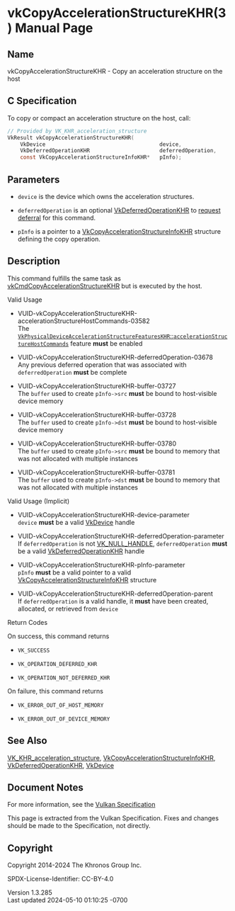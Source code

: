 # vkCopyAccelerationStructureKHR(3) Manual Page

## Name

vkCopyAccelerationStructureKHR - Copy an acceleration structure on the
host



## <a href="#_c_specification" class="anchor"></a>C Specification

To copy or compact an acceleration structure on the host, call:

``` c
// Provided by VK_KHR_acceleration_structure
VkResult vkCopyAccelerationStructureKHR(
    VkDevice                                    device,
    VkDeferredOperationKHR                      deferredOperation,
    const VkCopyAccelerationStructureInfoKHR*   pInfo);
```

## <a href="#_parameters" class="anchor"></a>Parameters

- `device` is the device which owns the acceleration structures.

- `deferredOperation` is an optional
  [VkDeferredOperationKHR](https://registry.khronos.org/vulkan/specs/1.3-extensions/man/html/VkDeferredOperationKHR.html) to <a
  href="https://registry.khronos.org/vulkan/specs/1.3-extensions/html/vkspec.html#deferred-host-operations-requesting"
  target="_blank" rel="noopener">request deferral</a> for this command.

- `pInfo` is a pointer to a
  [VkCopyAccelerationStructureInfoKHR](https://registry.khronos.org/vulkan/specs/1.3-extensions/man/html/VkCopyAccelerationStructureInfoKHR.html)
  structure defining the copy operation.

## <a href="#_description" class="anchor"></a>Description

This command fulfills the same task as
[vkCmdCopyAccelerationStructureKHR](https://registry.khronos.org/vulkan/specs/1.3-extensions/man/html/vkCmdCopyAccelerationStructureKHR.html)
but is executed by the host.

Valid Usage

- <a
  href="#VUID-vkCopyAccelerationStructureKHR-accelerationStructureHostCommands-03582"
  id="VUID-vkCopyAccelerationStructureKHR-accelerationStructureHostCommands-03582"></a>
  VUID-vkCopyAccelerationStructureKHR-accelerationStructureHostCommands-03582  
  The <a
  href="https://registry.khronos.org/vulkan/specs/1.3-extensions/html/vkspec.html#features-accelerationStructureHostCommands"
  target="_blank"
  rel="noopener"><code>VkPhysicalDeviceAccelerationStructureFeaturesKHR</code>::<code>accelerationStructureHostCommands</code></a>
  feature **must** be enabled

<!-- -->

- <a href="#VUID-vkCopyAccelerationStructureKHR-deferredOperation-03678"
  id="VUID-vkCopyAccelerationStructureKHR-deferredOperation-03678"></a>
  VUID-vkCopyAccelerationStructureKHR-deferredOperation-03678  
  Any previous deferred operation that was associated with
  `deferredOperation` **must** be complete

- <a href="#VUID-vkCopyAccelerationStructureKHR-buffer-03727"
  id="VUID-vkCopyAccelerationStructureKHR-buffer-03727"></a>
  VUID-vkCopyAccelerationStructureKHR-buffer-03727  
  The `buffer` used to create `pInfo->src` **must** be bound to
  host-visible device memory

- <a href="#VUID-vkCopyAccelerationStructureKHR-buffer-03728"
  id="VUID-vkCopyAccelerationStructureKHR-buffer-03728"></a>
  VUID-vkCopyAccelerationStructureKHR-buffer-03728  
  The `buffer` used to create `pInfo->dst` **must** be bound to
  host-visible device memory

- <a href="#VUID-vkCopyAccelerationStructureKHR-buffer-03780"
  id="VUID-vkCopyAccelerationStructureKHR-buffer-03780"></a>
  VUID-vkCopyAccelerationStructureKHR-buffer-03780  
  The `buffer` used to create `pInfo->src` **must** be bound to memory
  that was not allocated with multiple instances

- <a href="#VUID-vkCopyAccelerationStructureKHR-buffer-03781"
  id="VUID-vkCopyAccelerationStructureKHR-buffer-03781"></a>
  VUID-vkCopyAccelerationStructureKHR-buffer-03781  
  The `buffer` used to create `pInfo->dst` **must** be bound to memory
  that was not allocated with multiple instances

Valid Usage (Implicit)

- <a href="#VUID-vkCopyAccelerationStructureKHR-device-parameter"
  id="VUID-vkCopyAccelerationStructureKHR-device-parameter"></a>
  VUID-vkCopyAccelerationStructureKHR-device-parameter  
  `device` **must** be a valid [VkDevice](https://registry.khronos.org/vulkan/specs/1.3-extensions/man/html/VkDevice.html) handle

- <a
  href="#VUID-vkCopyAccelerationStructureKHR-deferredOperation-parameter"
  id="VUID-vkCopyAccelerationStructureKHR-deferredOperation-parameter"></a>
  VUID-vkCopyAccelerationStructureKHR-deferredOperation-parameter  
  If `deferredOperation` is not [VK_NULL_HANDLE](https://registry.khronos.org/vulkan/specs/1.3-extensions/man/html/VK_NULL_HANDLE.html),
  `deferredOperation` **must** be a valid
  [VkDeferredOperationKHR](https://registry.khronos.org/vulkan/specs/1.3-extensions/man/html/VkDeferredOperationKHR.html) handle

- <a href="#VUID-vkCopyAccelerationStructureKHR-pInfo-parameter"
  id="VUID-vkCopyAccelerationStructureKHR-pInfo-parameter"></a>
  VUID-vkCopyAccelerationStructureKHR-pInfo-parameter  
  `pInfo` **must** be a valid pointer to a valid
  [VkCopyAccelerationStructureInfoKHR](https://registry.khronos.org/vulkan/specs/1.3-extensions/man/html/VkCopyAccelerationStructureInfoKHR.html)
  structure

- <a href="#VUID-vkCopyAccelerationStructureKHR-deferredOperation-parent"
  id="VUID-vkCopyAccelerationStructureKHR-deferredOperation-parent"></a>
  VUID-vkCopyAccelerationStructureKHR-deferredOperation-parent  
  If `deferredOperation` is a valid handle, it **must** have been
  created, allocated, or retrieved from `device`

Return Codes

On success, this command returns  
- `VK_SUCCESS`

- `VK_OPERATION_DEFERRED_KHR`

- `VK_OPERATION_NOT_DEFERRED_KHR`

On failure, this command returns  
- `VK_ERROR_OUT_OF_HOST_MEMORY`

- `VK_ERROR_OUT_OF_DEVICE_MEMORY`

## <a href="#_see_also" class="anchor"></a>See Also

[VK_KHR_acceleration_structure](https://registry.khronos.org/vulkan/specs/1.3-extensions/man/html/VK_KHR_acceleration_structure.html),
[VkCopyAccelerationStructureInfoKHR](https://registry.khronos.org/vulkan/specs/1.3-extensions/man/html/VkCopyAccelerationStructureInfoKHR.html),
[VkDeferredOperationKHR](https://registry.khronos.org/vulkan/specs/1.3-extensions/man/html/VkDeferredOperationKHR.html),
[VkDevice](https://registry.khronos.org/vulkan/specs/1.3-extensions/man/html/VkDevice.html)

## <a href="#_document_notes" class="anchor"></a>Document Notes

For more information, see the <a
href="https://registry.khronos.org/vulkan/specs/1.3-extensions/html/vkspec.html#vkCopyAccelerationStructureKHR"
target="_blank" rel="noopener">Vulkan Specification</a>

This page is extracted from the Vulkan Specification. Fixes and changes
should be made to the Specification, not directly.

## <a href="#_copyright" class="anchor"></a>Copyright

Copyright 2014-2024 The Khronos Group Inc.

SPDX-License-Identifier: CC-BY-4.0

Version 1.3.285  
Last updated 2024-05-10 01:10:25 -0700
